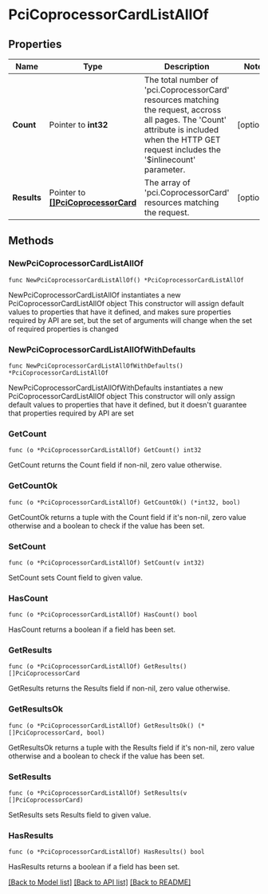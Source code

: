 # PciCoprocessorCardListAllOf

## Properties

Name | Type | Description | Notes
------------ | ------------- | ------------- | -------------
**Count** | Pointer to **int32** | The total number of &#39;pci.CoprocessorCard&#39; resources matching the request, accross all pages. The &#39;Count&#39; attribute is included when the HTTP GET request includes the &#39;$inlinecount&#39; parameter. | [optional] 
**Results** | Pointer to [**[]PciCoprocessorCard**](pci.CoprocessorCard.md) | The array of &#39;pci.CoprocessorCard&#39; resources matching the request. | [optional] 

## Methods

### NewPciCoprocessorCardListAllOf

`func NewPciCoprocessorCardListAllOf() *PciCoprocessorCardListAllOf`

NewPciCoprocessorCardListAllOf instantiates a new PciCoprocessorCardListAllOf object
This constructor will assign default values to properties that have it defined,
and makes sure properties required by API are set, but the set of arguments
will change when the set of required properties is changed

### NewPciCoprocessorCardListAllOfWithDefaults

`func NewPciCoprocessorCardListAllOfWithDefaults() *PciCoprocessorCardListAllOf`

NewPciCoprocessorCardListAllOfWithDefaults instantiates a new PciCoprocessorCardListAllOf object
This constructor will only assign default values to properties that have it defined,
but it doesn't guarantee that properties required by API are set

### GetCount

`func (o *PciCoprocessorCardListAllOf) GetCount() int32`

GetCount returns the Count field if non-nil, zero value otherwise.

### GetCountOk

`func (o *PciCoprocessorCardListAllOf) GetCountOk() (*int32, bool)`

GetCountOk returns a tuple with the Count field if it's non-nil, zero value otherwise
and a boolean to check if the value has been set.

### SetCount

`func (o *PciCoprocessorCardListAllOf) SetCount(v int32)`

SetCount sets Count field to given value.

### HasCount

`func (o *PciCoprocessorCardListAllOf) HasCount() bool`

HasCount returns a boolean if a field has been set.

### GetResults

`func (o *PciCoprocessorCardListAllOf) GetResults() []PciCoprocessorCard`

GetResults returns the Results field if non-nil, zero value otherwise.

### GetResultsOk

`func (o *PciCoprocessorCardListAllOf) GetResultsOk() (*[]PciCoprocessorCard, bool)`

GetResultsOk returns a tuple with the Results field if it's non-nil, zero value otherwise
and a boolean to check if the value has been set.

### SetResults

`func (o *PciCoprocessorCardListAllOf) SetResults(v []PciCoprocessorCard)`

SetResults sets Results field to given value.

### HasResults

`func (o *PciCoprocessorCardListAllOf) HasResults() bool`

HasResults returns a boolean if a field has been set.


[[Back to Model list]](../README.md#documentation-for-models) [[Back to API list]](../README.md#documentation-for-api-endpoints) [[Back to README]](../README.md)



